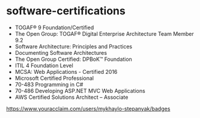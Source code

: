 # software-certifications

- TOGAF® 9 Foundation/Certified
- The Open Group: TOGAF® Digital Enterprise Architecture Team Member 9.2
- Software Architecture: Principles and Practices
- Documenting Software Architectures
- The Open Group Certified: DPBoK™ Foundation
- ITIL 4 Foundation Level
- MCSA: Web Applications - Certified 2016
- Microsoft Certified Professional
- 70-483 Programming in C#
- 70-486 Developing ASP.NET MVC Web Applications
- AWS Certified Solutions Architect – Associate

https://www.youracclaim.com/users/mykhaylo-stepanyak/badges

